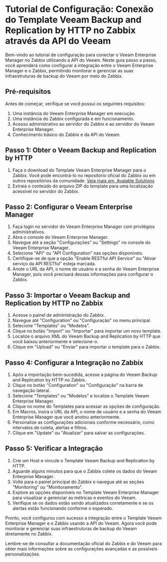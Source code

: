 # Tutorial de Configuração: Conexão do Template Veeam Backup and Replication by HTTP no Zabbix através da API do Veeam

Bem-vindo ao tutorial de configuração para conectar o Veeam Enterprise Manager no Zabbix utilizando a API do Veeam. Neste guia passo a passo, você aprenderá como configurar a integração entre o Veeam Enterprise Manager e o Zabbix, permitindo monitorar e gerenciar as suas infraestruturas de backup do Veeam por meio do Zabbix.

## Pré-requisitos

Antes de começar, verifique se você possui os seguintes requisitos:

1. Uma instância do Veeam Enterprise Manager em execução.
2. Uma instância do Zabbix configurada e em funcionamento.
3. Acesso administrativo ao servidor do Zabbix e ao servidor do Veeam Enterprise Manager.
4. Conhecimento básico do Zabbix e da API do Veeam.

## Passo 1: Obter o Veeam Backup and Replication by HTTP

1. Faça o download do Template Veeam Enterprise Manager para o Zabbix. Você pode encontrá-lo no repositório oficial do Zabbix ou em outros repositórios da comunidade. <a href="https://www.zabbix.com/br/integrations/veeam">Veja mais em, Avalable Solutions</a>
2. Extraia o conteúdo do arquivo ZIP do template para uma localização acessível no servidor do Zabbix. 



## Passo 2: Configurar o Veeam Enterprise Manager

1. Faça login no servidor do Veeam Enterprise Manager com privilégios administrativos.
2. Abra o console do Veeam Enterprise Manager.
3. Navegue até a seção "Configurações" ou "Settings" no console do Veeam Enterprise Manager.
4. Selecione "API" ou "API Configuration" nas opções disponíveis.
5. Certifique-se de que a opção "Enable RESTful API Service" ou "Ativar serviço da API RESTful" esteja marcada.
6. Anote o URL da API, o nome de usuário e a senha do Veeam Enterprise Manager, pois você precisará dessas informações para configurar o Zabbix.

## Passo 3: Importar o Veeam Backup and Replication by HTTP no Zabbix

1. Acesse o painel de administração do Zabbix.
2. Navegue até "Configuration" ou "Configuração" no menu principal.
3. Selecione "Templates" ou "Modelos".
4. Clique no botão "Import" ou "Importar" para importar um novo template.
5. Localize o arquivo XML do Veeam Backup and Replication by HTTP que você baixou anteriormente e selecione-o.
6. Clique em "Upload" ou "Enviar" para importar o template para o Zabbix.

## Passo 4: Configurar a Integração no Zabbix

1. Após a importação bem-sucedida, acesse a página do Veeam Backup and Replication by HTTP no Zabbix.
2. Clique no botão "Configuration" ou "Configuração" na barra de navegação lateral.
3. Selecione "Templates" ou "Modelos" e localize o Template Veeam Enterprise Manager.
4. Clique no nome do Templates para acessar as opções de configuração.
5. Em Macros, insira o URL da API, o nome de usuário e a senha do Veeam Enterprise Manager que você anotou anteriormente.
6. Personalize as configurações adicionais conforme necessário, como intervalos de coleta, alertas e filtros.
7. Clique em "Update" ou "Atualizar" para salvar as configurações.

## Passo 5: Verificar a Integração

1. Crie um Host e vincule o Template Veeam Backup and Replication by HTTP.
2. Aguarde alguns minutos para que o Zabbix colete os dados do Veeam Enterprise Manager.
3. Volte para o painel principal do Zabbix e navegue até as seções "Monitoring" ou "Monitoramento".
4. Explore as opções disponíveis no Template Veeam Enterprise Manager para visualizar e gerenciar as métricas e eventos do Veeam.
5. Verifique se os dados estão sendo atualizados corretamente e se os alertas estão funcionando conforme o esperado.

Pronto, você configurou com sucesso a integração entre o Template Veeam Enterprise Manager e o Zabbix usando a API do Veeam. Agora você pode monitorar e gerenciar suas infraestruturas de backup do Veeam diretamente no Zabbix.

Lembre-se de consultar a documentação oficial do Zabbix e do Veeam para obter mais informações sobre as configurações avançadas e as possíveis personalizações.